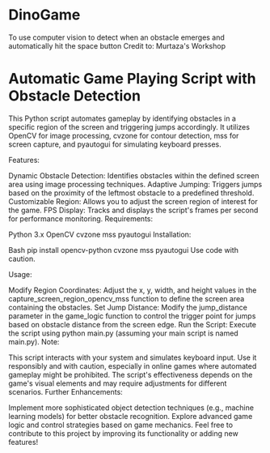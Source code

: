 # DinoGame
To use computer vision to detect when an obstacle emerges and automatically hit the space button
Credit to: Murtaza's Workshop

# Automatic Game Playing Script with Obstacle Detection

This Python script automates gameplay by identifying obstacles in a specific region of the screen and triggering jumps accordingly. It utilizes OpenCV for image processing, cvzone for contour detection, mss for screen capture, and pyautogui for simulating keyboard presses.

Features:

Dynamic Obstacle Detection: Identifies obstacles within the defined screen area using image processing techniques.
Adaptive Jumping: Triggers jumps based on the proximity of the leftmost obstacle to a predefined threshold.
Customizable Region: Allows you to adjust the screen region of interest for the game.
FPS Display: Tracks and displays the script's frames per second for performance monitoring.
Requirements:

Python 3.x
OpenCV
cvzone
mss
pyautogui
Installation:

Bash
pip install opencv-python cvzone mss pyautogui
Use code with caution.

Usage:

Modify Region Coordinates:
Adjust the x, y, width, and height values in the capture_screen_region_opencv_mss function to define the screen area containing the obstacles.
Set Jump Distance:
Modify the jump_distance parameter in the game_logic function to control the trigger point for jumps based on obstacle distance from the screen edge.
Run the Script:
Execute the script using python main.py (assuming your main script is named main.py).
Note:

This script interacts with your system and simulates keyboard input. Use it responsibly and with caution, especially in online games where automated gameplay might be prohibited.
The script's effectiveness depends on the game's visual elements and may require adjustments for different scenarios.
Further Enhancements:

Implement more sophisticated object detection techniques (e.g., machine learning models) for better obstacle recognition.
Explore advanced game logic and control strategies based on game mechanics.
Feel free to contribute to this project by improving its functionality or adding new features!
